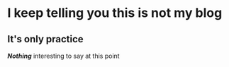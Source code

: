 # I keep telling you this is not my blog
## It's only practice
**_Nothing_** interesting to say at this point

